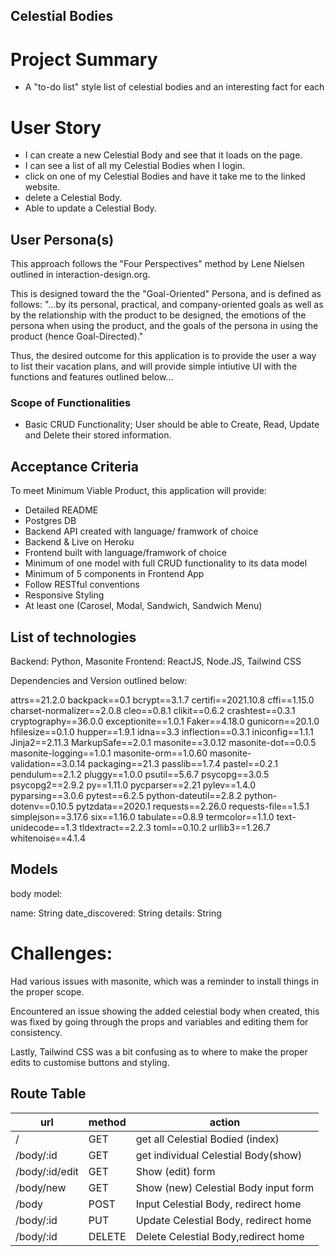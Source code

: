 ## Celestial Bodies

# Project Summary
- A "to-do list" style list of celestial bodies and  an interesting fact for each


# User Story
- I can create a new Celestial Body and see that it loads on the page. 
- I can see a list of all my Celestial Bodies when I login.
- click on one of my Celestial Bodies and have it take me to the linked website.
- delete a Celestial Body. 
- Able to update a Celestial Body. 

## User Persona(s)
 This approach follows the "Four Perspectives" method by Lene Nielsen outlined in interaction-design.org.

 This is designed toward the the "Goal-Oriented" Persona, and is defined as follows: "...by its personal, practical, and company-oriented goals as well as by the relationship with the product to be designed, the emotions of the persona when using the product, and the goals of the persona in using the product (hence Goal-Directed)." 

Thus, the desired outcome for this application is to provide the user a way to list their vacation plans, and will provide simple intiutive UI with the functions and features outlined below...

### Scope of Functionalities
- Basic CRUD Functionality; User should be able to Create, Read, Update and Delete their stored information.


## Acceptance Criteria
To meet Minimum Viable Product, this application will provide: 
- Detailed README
- Postgres DB
- Backend API created with language/ framwork of choice
- Backend & Live on Heroku
- Frontend built with language/framwork of choice
- Minimum of one model with full CRUD functionality to its data model
- Minimum of 5 components in Frontend App
- Follow RESTful conventions 
- Responsive Styling
- At least one (Carosel, Modal, Sandwich, Sandwich Menu)


## List of technologies
Backend: Python, Masonite
Frontend: ReactJS, Node.JS, Tailwind CSS

Dependencies and Version outlined below:

attrs==21.2.0
backpack==0.1
bcrypt==3.1.7
certifi==2021.10.8
cffi==1.15.0
charset-normalizer==2.0.8
cleo==0.8.1
clikit==0.6.2
crashtest==0.3.1
cryptography==36.0.0
exceptionite==1.0.1
Faker==4.18.0
gunicorn==20.1.0
hfilesize==0.1.0
hupper==1.9.1
idna==3.3
inflection==0.3.1
iniconfig==1.1.1
Jinja2==2.11.3
MarkupSafe==2.0.1
masonite==3.0.12
masonite-dot==0.0.5
masonite-logging==1.0.1
masonite-orm==1.0.60
masonite-validation==3.0.14
packaging==21.3
passlib==1.7.4
pastel==0.2.1
pendulum==2.1.2
pluggy==1.0.0
psutil==5.6.7
psycopg==3.0.5
psycopg2==2.9.2
py==1.11.0
pycparser==2.21
pylev==1.4.0
pyparsing==3.0.6
pytest==6.2.5
python-dateutil==2.8.2
python-dotenv==0.10.5
pytzdata==2020.1
requests==2.26.0
requests-file==1.5.1
simplejson==3.17.6
six==1.16.0
tabulate==0.8.9
termcolor==1.1.0
text-unidecode==1.3
tldextract==2.2.3
toml==0.10.2
urllib3==1.26.7
whitenoise==4.1.4


## Models

body model:

name: String
date_discovered: String
details: String

# Challenges: 
Had various issues with masonite, which was a reminder to install things in the proper scope.

Encountered an issue showing the added celestial body when created, this was fixed by going through the props and variables and editing them for consistency.

Lastly, Tailwind CSS was a bit confusing as to where to make the proper edits to customise buttons and styling.



## Route Table

| url | method | action |
|-----|--------|--------|
|/ | GET | get all Celestial Bodied (index)|
|/body/:id | GET | get individual Celestial Body(show)| 
|/body/:id/edit | GET | Show (edit) form |
|/body/new | GET | Show (new) Celestial Body input form|
|/body | POST | Input Celestial Body, redirect home|
|/body/:id | PUT | Update Celestial Body, redirect home |
|/body/:id | DELETE |Delete Celestial Body,redirect home|